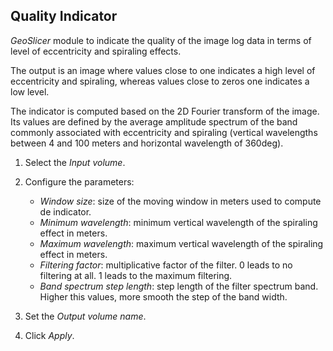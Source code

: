 ## Quality Indicator

_GeoSlicer_ module to indicate the quality of the image log data in terms of level of eccentricity and spiraling effects.

The output is an image where values close to one indicates a high level of eccentricity and spiraling, whereas values close to zeros one indicates a low level.

The indicator is computed based on the 2D Fourier transform of the image. Its values are defined by the average amplitude spectrum of the band commonly associated with eccentricity and spiraling (vertical wavelengths between 4 and 100 meters and horizontal wavelength of 360deg).

1. Select the _Input volume_.

2. Configure the parameters:
   - _Window size_: size of the moving window in meters used to compute de indicator.
   - _Minimum wavelength_: minimum vertical wavelength of the spiraling effect in meters.
   - _Maximum wavelength_: maximum vertical wavelength of the spiraling effect in meters.
   - _Filtering factor_: multiplicative factor of the filter. 0 leads to  no filtering at all. 1 leads to the maximum filtering.
   - _Band spectrum step length_: step length of the filter spectrum band. Higher this values, more smooth the step of the band width.

4. Set the _Output volume name_.

5. Click _Apply_.